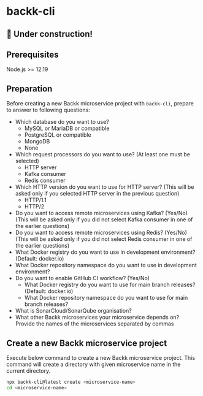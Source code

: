 # backk-cli

## :construction: Under construction!

## Prerequisites

Node.js >= 12.19

## Preparation
Before creating a new Backk microservice project with `backk-cli`, prepare to answer to following questions:

* Which database do you want to use?
  * MySQL or MariaDB or compatible
  * PostgreSQL or compatible
  * MongoDB
  * None
* Which request processors do you want to use? (At least one must be selected)
  * HTTP server
  * Kafka consumer
  * Redis consumer
* Which HTTP version do you want to use for HTTP server? (This will be asked only if you selected HTTP server in the previous question)
  * HTTP/1.1
  * HTTP/2
* Do you want to access remote microservices using Kafka? (Yes/No) (This will be asked only if you did not select Kafka consumer in one of the earlier questions)
* Do you want to access remote microservices using Redis? (Yes/No) (This will be asked only if you did not select Redis consumer in one of the earlier questions)
* What Docker registry do you want to use in development environment? (Default: docker.io)
* What Docker repository namespace do you want to use in development environment?
* Do you want to enable GitHub CI workflow? (Yes/No)
  * What Docker registry do you want to use for main branch releases? (Default: docker.io)
  * What Docker repository namespace do you want to use for main branch releases?
* What is SonarCloud/SonarQube organisation?
* What other Backk microservices your microservice depends on? Provide the names of the microservices separated by commas

## Create a new Backk microservice project

Execute below command to create a new Backk microservice project.
This command will create a directory with given microservice name in the current directory.

```bash
npx backk-cli@latest create <microservice-name>
cd <microservice-name>
```
